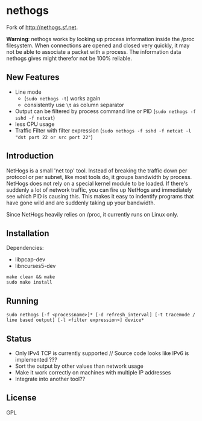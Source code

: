 # nethogs

Fork of http://nethogs.sf.net. 

**Warning**: nethogs works by looking up process information inside the /proc filesystem. When connections are opened and closed very quickly, it may not be able to associate a packet with a process. The information data nethogs gives might therefor not be 100% reliable.

## New Features 

- Line mode 
  - (`sudo nethogs -t`) works again
  - consistently use `\t` as column separator
- Output can be filtered by process command line or PID (`sudo nethogs -f sshd -f netcat`) 
- less CPU usage
- Traffic Filter with filter expression (`sudo nethogs -f sshd -f netcat -l "dst port 22 or src port 22"`)

## Introduction

NetHogs is a small 'net top' tool. Instead of breaking the traffic down per protocol or per subnet, like most tools do, it groups bandwidth by process. NetHogs does not rely on a special kernel module to be loaded. If there's suddenly a lot of network traffic, you can fire up NetHogs and immediately see which PID is causing this. This makes it easy to indentify programs that have gone wild and are suddenly taking up your bandwidth.

Since NetHogs heavily relies on /proc, it currently runs on Linux only. 

## Installation

Dependencies:
- libpcap-dev 
- libncurses5-dev

```
make clean && make
sudo make install
```

## Running

```
sudo nethogs [-f <processname>]* [-d refresh_interval] [-t tracemode / line based output] [-l <filter expression>] device*
```

## Status

* Only IPv4 TCP is currently supported // Source code looks like IPv6 is implemented ???
* Sort the output by other values than network usage
* Make it work correctly on machines with multiple IP addresses
* Integrate into another tool??

## License

GPL
